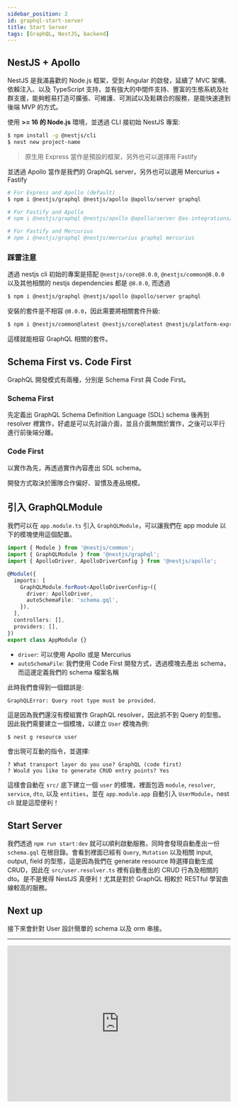 ```yaml
---
sidebar_position: 2
id: graphql-start-server
title: Start Server
tags: [GraphQL, NestJS, backend]
---
```


## NestJS + Apollo

NestJS 是我滿喜歡的 Node.js 框架，受到 Angular 的啟發，延續了 MVC 架構、依賴注入、以及 TypeScript 支持，並有強大的中間件支持、豐富的生態系統及社群支援，能夠輕易打造可擴張、可維護、可測試以及鬆耦合的服務，是能快速達到後端 MVP 的方式。

使用 **>= 16 的 Node.js** 環境，並透過 CLI 接初始 NestJS 專案:

``` bash
$ npm install -g @nestjs/cli
$ nest new project-name
```

> 原生用 Express 當作是預設的框架，另外也可以選擇用 Fastify

並透過 Apollo 當作是我們的 GraphQL server，另外也可以選用 Mercurius + Fastify

``` bash
# For Express and Apollo (default)
$ npm i @nestjs/graphql @nestjs/apollo @apollo/server graphql

# For Fastify and Apollo
# npm i @nestjs/graphql @nestjs/apollo @apollo/server @as-integrations/fastify graphql

# For Fastify and Mercurius
# npm i @nestjs/graphql @nestjs/mercurius graphql mercurius
```

### 踩雷注意
透過 nestjs cli 初始的專案是搭配 `@nestjs/core@8.0.0`, `@nestjs/common@8.0.0` 以及其他相關的 nestjs dependencies 都是 `@8.0.0`, 而透過

``` bash
$ npm i @nestjs/graphql @nestjs/apollo @apollo/server graphql
```

安裝的套件是不相容 `@8.0.0`，因此需要將相關套件升級:

``` bash
$ npm i @nestjs/common@latest @nestjs/core@latest @nestjs/platform-express@latest @nestjs/cli@latest @nestjs/schematics@latest @nestjs/testing@latest --force
```

這樣就能相容 GraphQL 相關的套件。

## Schema First vs. Code First

GraphQL 開發模式有兩種，分別是 Schema First 與 Code First。

### Schema First
先定義出 GraphQL Schema Definition Language (SDL) schema 後再到 resolver 裡實作，好處是可以先討論介面，並且介面無關於實作，之後可以平行進行前後端分離。

### Code First
以實作為先，再透過實作內容產出 SDL schema。

開發方式取決於團隊合作偏好、習慣及產品規模。

## 引入 GraphQLModule

我們可以在 `app.module.ts` 引入 `GraphQLModule`，可以讓我們在 app module 以下的模塊使用這個配置。

``` ts
import { Module } from '@nestjs/common';
import { GraphQLModule } from '@nestjs/graphql';
import { ApolloDriver, ApolloDriverConfig } from '@nestjs/apollo';

@Module({
  imports: [
    GraphQLModule.forRoot<ApolloDriverConfig>({
      driver: ApolloDriver,
      autoSchemaFile: 'schema.gql',
    }),
  ],
  controllers: [],
  providers: [],
})
export class AppModule {}
```

- `driver`: 可以使用 Apollo 或是 Mercurius
- `autoSchemaFile`: 我們使用 Code First 開發方式，透過模塊去產出 schema，而這邊定義我們的 schema 檔案名稱

此時我們會得到一個錯誤是:

```
GraphQLError: Query root type must be provided.
```

這是因為我們還沒有模組實作 GraphQL resolver，因此抓不到 Query 的型態。因此我們需要建立一個模塊，以建立 `User` 模塊為例:

``` bash
$ nest g resource user
```
會出現可互動的指令，並選擇:

```
? What transport layer do you use? GraphQL (code first)
? Would you like to generate CRUD entry points? Yes
```

這樣會自動在 `src/` 底下建立一個 `user` 的模塊，裡面包涵 `module`, `resolver`, `service`, `dto`, 以及 `entities`，並在 `app.module.app` 自動引入 `UserModule`，nest cli 就是這麼便利！

## Start Server
我們透過 `npm run start:dev` 就可以順利啟動服務，同時會發現自動產出一份 `schema.gql` 在根目錄。會看到裡面已經有 `Query`, `Mutation` 以及相關 input, output, field 的型態，這是因為我們在 generate resource 時選擇自動生成 CRUD，因此在 `src/user.resolver.ts` 裡有自動產出的 CRUD 行為及相關的 dto。是不是覺得 NestJS 真便利！尤其是對於 GraphQL 相較於 RESTful 學習曲線較高的服務。

## Next up
接下來會針對 User 設計簡單的 schema 以及 orm 串接。

---
<iframe src="https://open.spotify.com/embed/track/5RUyydoOehsN25zxdAppvs?utm_source=generator" width="100%" height="352" frameBorder="0" allowfullscreen="" allow="autoplay; clipboard-write; encrypted-media; fullscreen; picture-in-picture" loading="lazy"></iframe>